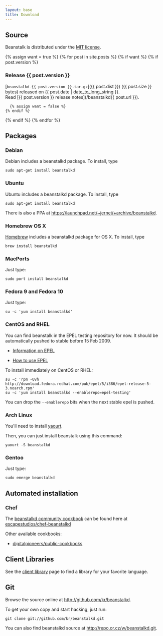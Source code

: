 ```yaml
---
layout: base
title: Download
---
```


## Source

Beanstalk is distributed under the [MIT license][mit].

{% assign want = true %}
{% for post in site.posts %}
  {% if want %}
    {% if post.version %}

### Release {{ post.version }}

[`beanstalkd-{{ post.version }}.tar.gz`]({{ post.dist }})
({{ post.size }} bytes) released on {{ post.date | date_to_long_string }}.  
Read [{{ post.version }} release notes](/beanstalkd{{ post.url }}).

      {% assign want = false %}
    {% endif %}
  {% endif %}
{% endfor %}

## Packages

### Debian

Debian includes a beanstalkd package. To install, type

    sudo apt-get install beanstalkd

### Ubuntu

Ubuntu includes a beanstalkd package. To install, type

    sudo apt-get install beanstalkd

There is also a PPA at <https://launchpad.net/~jernej/+archive/beanstalkd>.

### Homebrew OS X

[Homebrew](http://mxcl.github.com/homebrew/) includes a beanstalkd package for OS X. To install, type

    brew install beanstalkd

### MacPorts

Just type:

    sudo port install beanstalkd

### Fedora 9 and Fedora 10

Just type:

    su -c 'yum install beanstalkd'

### CentOS and RHEL

You can find beanstalk in the EPEL testing repository for now. It should be
automatically pushed to stable before 15 Feb 2009.

 * [Information on EPEL](http://fedoraproject.org/wiki/EPEL)

 * [How to use EPEL](http://fedoraproject.org/wiki/EPEL/FAQ#howtouse)

To install immediately on CentOS or RHEL:

    su -c 'rpm -Uvh http://download.fedora.redhat.com/pub/epel/5/i386/epel-release-5-3.noarch.rpm'
    su -c 'yum install beanstalkd --enablerepo=epel-testing'

You can drop the `--enablerepo` bits when the next stable epel is
pushed.

### Arch Linux

You'll need to install [yaourt](http://archlinux.fr/yaourt-en).

Then, you can just install beanstalk using this command:

    yaourt -S beanstalkd

### Gentoo

Just type:

    sudo emerge beanstalkd

## Automated installation

### Chef

The [beanstalkd community cookbook](http://community.opscode.com/cookbooks/beanstalkd) can be found here at [escapestudios/chef-beanstalkd](https://github.com/escapestudios/chef-beanstalkd)

Other available cookbooks:

* [digitalpioneers/public-cookbooks](https://github.com/digitalpioneers/public-cookbooks)

## Client Libraries

See the [client library][] page to find a library for your favorite
language.

## Git

Browse the source online at <http://github.com/kr/beanstalkd>.

To get your own copy and start hacking, just run:

    git clone git://github.com/kr/beanstalkd.git

You can also find beanstalkd source at <http://repo.or.cz/w/beanstalkd.git>.

[libevent]: http://monkey.org/~provos/libevent/
[client library]: http://wiki.github.com/kr/beanstalkd/client-libraries
[mit]: http://www.opensource.org/licenses/mit-license
